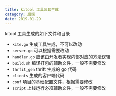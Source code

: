 ```yaml
---
title: kitool 工具及其生成
category: 后端
date: 2019-01-29
---
```


kitool 工具生成的如下文件和目录

- `kite.go`
  生成工具生成，不可以改动
- `server.go`
  可以根据需要改动
- `handler.go`
  应该由开发者实现内部对应的方法逻辑
- `build.sh`
  编译打包的辅助文件，一般不需要修改
- `thrfit_gen`
  thrift 生成的 go 代码
- `clients`
  生成的客户端代码
- `conf`
  项目的基础配置文件，根据需要修改
- `script`
  上线运行必须辅助文件，一般不需要修改